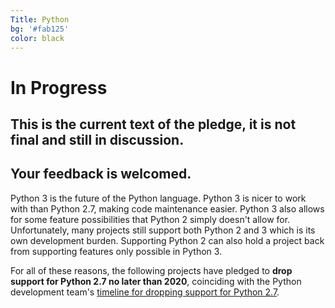 ```yaml
--- 
Title: Python
bg: '#fab125'
color: black
---
```


# In Progress

## This is the current text of the pledge, it is not final and still in discussion.

## Your feedback is welcomed.


Python 3 is the future of the Python language.
Python 3 is nicer to work with than Python 2.7, making code maintenance easier.
Python 3 also allows for some feature possibilities that Python 2 simply doesn't allow for.
Unfortunately, many projects still support both Python 2 and 3 which is its own development burden.
Supporting Python 2 can also hold a project back from supporting features only possible in Python 3.

For all of these reasons, the following projects have pledged to **drop support for Python 2.7 no later than 2020**,
coinciding with the Python development team's [timeline for dropping support for Python 2.7](https://www.python.org/dev/peps/pep-0373/#update).


